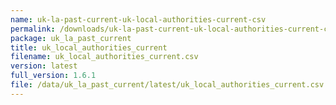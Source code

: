 ```yaml
---
name: uk-la-past-current-uk-local-authorities-current-csv
permalink: /downloads/uk-la-past-current-uk-local-authorities-current-csv/latest
package: uk_la_past_current
title: uk_local_authorities_current
filename: uk_local_authorities_current.csv
version: latest
full_version: 1.6.1
file: /data/uk_la_past_current/latest/uk_local_authorities_current.csv
---
```

